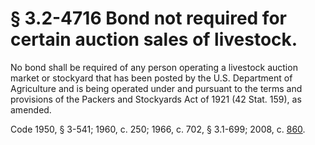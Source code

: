 # § 3.2-4716 Bond not required for certain auction sales of livestock.

<p>No bond shall be required of any person operating a livestock auction market or stockyard that has been posted by the U.S. Department of Agriculture and is being operated under and pursuant to the terms and provisions of the Packers and Stockyards Act of 1921 (42 Stat. 159), as amended.</p><p>Code 1950, § 3-541; 1960, c. 250; 1966, c. 702, § 3.1-699; 2008, c. <a href='http://lis.virginia.gov/cgi-bin/legp604.exe?081+ful+CHAP0860'>860</a>.</p>